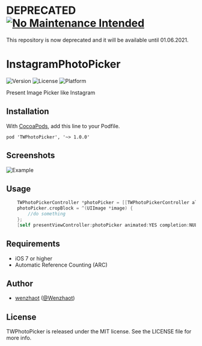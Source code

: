 # DEPRECATED [![No Maintenance Intended](http://unmaintained.tech/badge.svg)](http://unmaintained.tech/)

This repository is now deprecated and it will be available until 01.06.2021.

InstagramPhotoPicker
====================

![Version](https://img.shields.io/cocoapods/v/TWPhotoPicker.svg)
![License](https://img.shields.io/cocoapods/l/TWPhotoPicker.svg)
![Platform](https://img.shields.io/cocoapods/p/TWPhotoPicker.svg)

Present Image Picker like Instagram

## Installation

With [CocoaPods](http://cocoapods.org/), add this line to your Podfile.

    pod 'TWPhotoPicker', '~> 1.0.0'

## Screenshots
![Example](./Screenshots/Screenshot01.png "Example")


## Usage

```objective-c
    TWPhotoPickerController *photoPicker = [[TWPhotoPickerController alloc] init];
    photoPicker.cropBlock = ^(UIImage *image) {
        //do something
    };
    [self presentViewController:photoPicker animated:YES completion:NULL];
```

## Requirements

- iOS 7 or higher
- Automatic Reference Counting (ARC)

## Author

- [wenzhaot](https://github.com/wenzhaot) ([@Wenzhaot](https://twitter.com/Wenzhaot))

## License

TWPhotoPicker is released under the MIT license. See the LICENSE file for more info.
